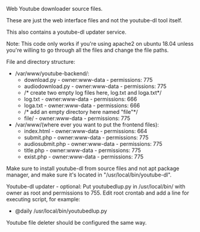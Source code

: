Web Youtube downloader source files. 

These are just the web interface files and not the youtube-dl tool itself.

This also contains a youtube-dl updater service.

Note: This code only works if you're using apache2 on ubuntu 18.04 unless you're willing to go through all the files and change the file paths.

File and directory structure: 
-   /var/www/youtube-backend/: 
    -   download.py - owner:www-data - permissions: 775
    -   audiodownload.py - owner:www-data - permissions: 775
    -   /* create two empty log files here, log.txt and loga.txt*/
    -   log.txt - owner:www-data - permissions: 666
    -   loga.txt - owner:www-data - permissions: 666
    -   /* add an empty directory here named "file"*/
    -   file/ - owner:www-data - permissions: 775
-   /var/www/(where ever you want to put the frontend files):
    -   index.html - owner:www-data - permissions: 664
    -   submit.php - owner:www-data - permissions: 775
    -   audiosubmit.php - owner:www-data - permissions: 775
    -   title.php - owner:www-data - permissions: 775
    -   exist.php - owner:www-data - permissions: 775
        
Make sure to install youtube-dl from source files and not apt package manager, and make sure it's located in "/usr/local/bin/youtube-dl".

Youtube-dl updater - optional:
Put youtubedlup.py in /usr/local/bin/ with owner as root and permissions to 755.
Edit root crontab and add a line for executing script, for example:
-   @daily /usr/local/bin/youtubedlup.py
    
Youtube file deleter should be configured the same way.
